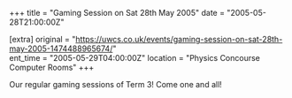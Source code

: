 +++
title = "Gaming Session on Sat 28th May 2005"
date = "2005-05-28T21:00:00Z"

[extra]
original = "https://uwcs.co.uk/events/gaming-session-on-sat-28th-may-2005-1474488965674/"    
ent_time = "2005-05-29T04:00:00Z"
location = "Physics Concourse Computer Rooms"
+++

Our regular gaming sessions of Term 3\! Come one and all\!

